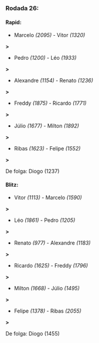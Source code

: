 ### Rodada 26:

#### Rapid:

* Marcelo *(2095)*     -     Vitor *(1320)*

 **>** 
* Pedro *(1200)*     -     Léo *(1933)*

 **>** 
* Alexandre *(1154)*     -     Renato *(1236)*

 **>** 
* Freddy *(1875)*     -     Ricardo *(1771)*

 **>** 
* Júlio *(1677)*     -     Milton *(1892)*

 **>** 
* Ribas *(1623)*     -     Felipe *(1552)*

 **>** 

De folga: Diogo (1237)

#### Blitz:

* Vitor *(1113)*     -     Marcelo *(1590)*

 **>** 
* Léo *(1861)*     -     Pedro *(1205)*

 **>** 
* Renato *(977)*     -     Alexandre *(1183)*

 **>** 
* Ricardo *(1625)*     -     Freddy *(1796)*

 **>** 
* Milton *(1668)*     -     Júlio *(1495)*

 **>** 
* Felipe *(1378)*     -     Ribas *(2055)*

 **>** 

De folga: Diogo (1455)

